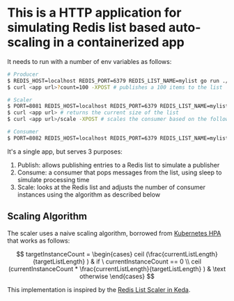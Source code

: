 # This is a HTTP application for simulating Redis list based auto-scaling in a containerized app

It needs to run with a number of env variables as follows:

```bash
# Producer
$ REDIS_HOST=localhost REDIS_PORT=6379 REDIS_LIST_NAME=mylist go run ./cmd/producer
$ curl <app url>?count=100 -XPOST # publishes a 100 items to the list

# Scaler
$ PORT=8081 REDIS_HOST=localhost REDIS_PORT=6379 REDIS_LIST_NAME=mylist REDIS_LIST_LENGTH=100 CONSUMER_PROJECT_ID=sohansm-project CONSUMER_REGION=us-central1 CONSUMER_SERVICE_NAME=redis-consumer MAX_INSTANCE_COUNT=50 go run ./cmd/scaler
$ curl <app url> # returns the current size of the list
$ curl <app url>/scale -XPOST # scales the consumer based on the following algorithm

# Consumer
$ PORT=8082 REDIS_HOST=localhost REDIS_PORT=6379 REDIS_LIST_NAME=mylist REDIS_CONSUMPTION_TIME_MILS=100 go run ./cmd/consumer
```

It's a single app, but serves 3 purposes:

1. Publish: allows publishing entries to a Redis list to simulate a publisher
2. Consume: a consumer that pops messages from the list, using sleep to simulate processing time
3. Scale: looks at the Redis list and adjusts the number of consumer instances using the algorithm as described below

## Scaling Algorithm

The scaler uses a naive scaling algorithm, borrowed from [Kubernetes HPA](https://kubernetes.io/docs/tasks/run-application/horizontal-pod-autoscale/#algorithm-details) that works as follows:

$$
targetInstanceCount = \begin{cases}
  ceil (\frac{currentListLength}{targetListLength} ) & if \ currentInstanceCount == 0 \\
  ceil (currentInstanceCount * \frac{currentListLength}{targetListLength} ) & \text otherwise
\end{cases}
$$

This implementation is inspired by the [Redis List Scaler in Keda](https://keda.sh/docs/1.4/scalers/redis-lists/).